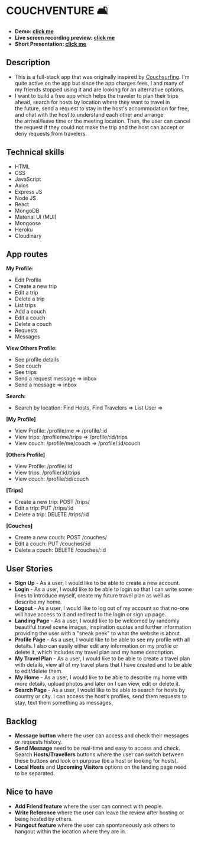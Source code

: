 # COUCHVENTURE 🛋️
- **Demo: [click me](https://couchventure.herokuapp.com/)**
- **Live screen recording preview: [click me](https://drive.google.com/file/d/1FDHbpHfsIa3HcFZCoshmxOW-H_xcbRGf/view)**
- **Short Presentation: [click me](https://www.canva.com/design/DAE6qZbSgxM/MFxgJegLKmkaWPS1Aq6Qog/view?utm_content=DAE6qZbSgxM&utm_campaign=designshare&utm_medium=link&utm_source=publishsharelink)**

## Description
- This is a full-stack app that was originally inspired by [Couchsurfing](https://www.couchsurfing.com/). I'm quite active on the app but since the app charges fees, I and many of my friends stopped using it and are looking for an alternative options.
- I want to build a free app which helps the traveler to plan their trips ahead, search for hosts by location where they want to travel in the future, send a request to stay in the host's accommodation for free, and chat with the host to understand each other and arrange the arrival/leave time or the meeting location. Then, the user can cancel the request if they could not make the trip and the host can accept or deny requests from travelers. 

## Technical skills
- HTML
- CSS
- JavaScript
- Axios
- Express JS
- Node JS
- React
- MongoDB
- Material UI (MUI)
- Mongoose
- Heroku
- Cloudinary

## App routes
**My Profile:**
  - Edit Profile
  - Create a new trip
  - Edit a trip
  - Delete a trip
  - List trips
  - Add a couch
  - Edit a couch
  - Delete a couch
  - Requests
  - Messages

**View Others Profile:**
  - See profile details
  - See couch
  - See trips
  - Send a request message => inbox
  - Send a message => inbox

**Search:**
  - Search by location: Find Hosts, Find Travelers => List User =>

**[My Profile]**
- View Profile: /profile/me => /profile/:id
- View trips: /profile/me/trips => /profile/:id/trips
- View couch: /profile/me/couch => /profile/:id/couch

**[Others Profile]**
- View Profile: /profile/:id
- View trips: /profile/:id/trips
- View couch: /profile/:id/couch

**[Trips]**
- Create a new trip: POST /trips/
- Edit a trip: PUT /trips/:id
- Delete a trip: DELETE /trips/:id

**[Couches]**
- Create a new couch: POST /couches/
- Edit a couch: PUT /couches/:id
- Delete a couch: DELETE /couches/:id

## User Stories
- **Sign Up** - As a user, I would like to be able to create a new account.
- **Login** - As a user, I would like to be able to login so that I can write some lines to introduce myself, create my future travel plan as well as describe my home.
- **Logout** - As a user, I would like to log out of my account so that no-one will have access to it and redirect to the login or sign up page.
- **Landing Page** - As a user, I would like to be welcomed by randomly beautiful travel scene images, inspiration quotes and further information providing the user with a "sneak peek" to what the website is about.
- **Profile Page** - As a user, I would like to be able to see my profile with all details. I also can easily either edit any information on my profile or delete it, which includes my travel plan and my home description.
- **My Travel Plan** - As a user, I would like to be able to create a travel plan with details, view all of my travel plans that I have created and to be able to edit/delete them.
- **My Home** - As a user, I would like to be able to describe my home with more details, upload photos and later on I can view, edit or delete it.
- **Search Page** - As a user, I would like to be able to search for hosts by country or city. I can access the host's profiles, send them requests to stay, text them something as messages.

## Backlog
- **Message button** where the user can access and check their messages or requests history.
- **Send Message** need to be real-time and easy to access and check.
Search **Hosts/Travellers** buttons where the user can switch between these buttons and look on purpose (be a host or looking for hosts).
- **Local Hosts** and **Upcoming Visitors** options on the landing page need to be separated.

## Nice to have
- **Add Friend feature** where the user can connect with people.
- **Write Reference** where the user can leave the review after hosting or being hosted by others.
- **Hangout feature** where the user can spontaneously ask others to hangout within the location where they are in.
